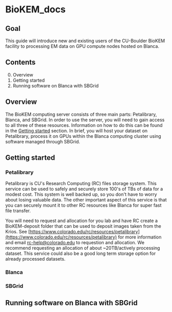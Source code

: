 # BioKEM_docs

## Goal
This guide will introduce new and existing users of the CU-Boulder BioKEM facility to processing EM data on GPU compute nodes hosted on Blanca.

## Contents

0. Overview
0. Getting started
0. Running software on Blanca with SBGrid

## Overview
The BioKEM computing server consists of three main parts: Petalibrary, Blanca, and SBGrid. In order to use the server, you will need to gain access to all three of these resources. Information on how to do this can be found in the [Getting started](README.md/#getting-started) section. In brief, you will host your dataset on Petalibrary, process it on GPUs within the Blanca computing cluster using software managed through SBGrid.

## Getting started

### Petalibrary
Petalibrary is CU's Research Computing (RC) files storage system. This service can be used to safely and securely store 100's of TBs of data for a modest cost. This system is well backed up, so you don't have to worry about losing valuable data. The other important aspect of this service is that you can securely mount it to other RC resources like Blanca for super fast file transfer.

You will need to request and allocation for you lab and have RC create a BioKEM-deposit folder that can be used to deposit images taken from the Krios. See [https://www.colorado.edu/rc/resources/petalibrary](https://www.colorado.edu/rc/resources/petalibrary) for more information and email [rc-help@colorado.edu](rc-help@colorado.edu) to requestion and allocation. We recommend requesting an allocation of about ~20TB/actively processing dataset. This service could also be a good long term storage option for already processed datasets.

### Blanca

### SBGrid

## Running software on Blanca with SBGrid
